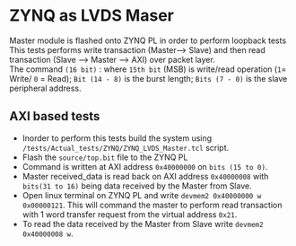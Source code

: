 # ZYNQ as LVDS Maser
Master module is flashed onto ZYNQ PL in order to perform loopback tests </br>
This tests performs write transaction (Master--> Slave) and then read transaction (Slave --> Master --> AXI) over packet layer. </br>
The command `(16 bit)` : where `15th bit` (MSB) is write/read operation (`1`= Write/ `0` = Read); `Bit (14 - 8)` is the burst length; `Bits (7 - 0)` is the slave peripheral address.

## AXI based tests
- Inorder to perform this tests build the system using `/tests/Actual_tests/ZYNQ/ZYNQ_LVDS_Master.tcl` script.
- Flash the `source/top.bit` file to the ZYNQ PL
- Command is written at AXI address `0x40000000` on `bits (15 to 0)`.
- Master received_data is read back on AXI address `0x40000008` with `bits(31 to 16)` being data received by the Master from Slave.
- Open linux terminal on ZYNQ PL and write `devmem2 0x40000000 w 0x00000121`. This will command the master to perform read transaction with 1 word transfer request from the virtual address `0x21`.
- To read the data received by the Master from Slave write `devmem2 0x40000008 w`.
